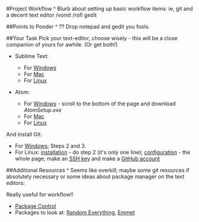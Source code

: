 #Project Workflow
^ Blurb about setting up basic workflow items: ie, git and a decent text editor /vomit /rofl gedit

##Points to Ponder
^ ?? Drop notepad and gedit you fools.

##Your Task
Pick your text-editor, choose wisely - this will be a close companion of yours for awhile. (Or get both!)
- Sublime Text:
  - For [Windows](https://www.sublimetext.com/3)
  - For [Mac](http://docs.sublimetext.info/en/latest/getting_started/install.html#id2)
  - For [Linux](http://askubuntu.com/questions/172698/how-do-i-install-sublime-text-2-3)

- Atom:
  - For [Windows](https://github.com/atom/atom/releases/tag/v1.9.0) - scroll to the bottom of the page and download *AtomSetup.exe*
  - For [Mac](http://flight-manual.atom.io/getting-started/sections/installing-atom/#platform-mac)
  - For [Linux](https://codeforgeek.com/2014/09/install-atom-editor-ubuntu-14-04/)

And install Git:
- For [Windows](http://installfest.railsbridge.org/installfest/windows); Steps 2 and 3.
- For Linux: [installation](http://installfest.railsbridge.org/installfest/linux) - do step 2 (it's only one line); [configuration](http://installfest.railsbridge.org/installfest/configure_git) - the whole page; make an [SSH key](http://installfest.railsbridge.org/installfest/create_an_ssh_key) and make a [GitHub account](http://installfest.railsbridge.org/installfest/create_a_github_account)

##Additional Resources
^ Seems like overkill; maybe some git resources if absolutely necessary or some ideas about package manager on the text editors:

Really useful for workflow!!
- [Package Control](https://packagecontrol.io/installation)
- Packages to look at: [Random Everything](https://packagecontrol.io/packages/Random%20Everything), [Emmet](http://emmet.io/)

<!--
### Git

Git, the version-control system you've read about, is another tool that requires a brief install.  You'll also be asked to create your GitHub account, which is very important because it'll host your portfolio.  When people visit your repo on GitHub (if it's public), they see all the source code files you've uploaded.

### Text Editor

We recommend using a text editor like [Sublime Text 2](http://www.sublimetext.com/) to make sure everyone's using basically the same type of text editor and you'll all be able to work together and ask questions of each other without that getting in the way.  Sublime also has lots of handy shortcuts, code highlighting and other nifty features that'll make your life easier, and that's just on the surface.

Check out [this "Quick Guide to Sublime Text" from Jennifer Mann](http://jennifermann.ghost.io/a-quick-guide-to-sublime-text/) for some helpful hints and tricks.  She refers to [this tutorial (~2.5 hrs of video) from NetTuts](https://tutsplus.com/course/improve-workflow-in-sublime-text-2/) which explains some of the awesomeness of Sublime Text 2 in depth.  The first chunk of the video is the most important, don't stress out about picking up the details in the rest (but you should come back to it once you've gotten more comfortable with the editor).

##Additional resources
* [Guide](http://stackoverflow.com/questions/9440639/sublime-text-from-command-line-win7) for opening Sublime Text via command line in Windows.
-->
